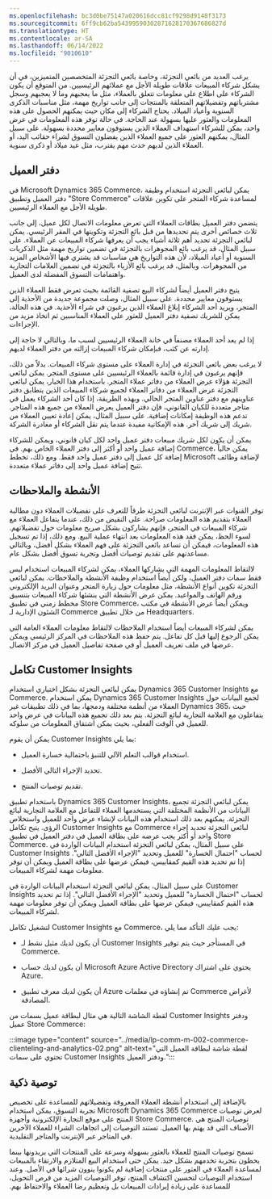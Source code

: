 ```yaml
---
ms.openlocfilehash: bc3d0be75147a020616dcc81cf9298d9148f3173
ms.sourcegitcommit: 6ff9cb62ba54399590302871628170367686827d
ms.translationtype: HT
ms.contentlocale: ar-SA
ms.lasthandoff: 06/14/2022
ms.locfileid: "9010610"
---
```

يرغب العديد من بائعي التجزئة، وخاصة بائعي التجزئة المتخصصين المتميزين، في أن يشكل شركاء المبيعات علاقات طويلة الأجل مع عملائهم الرئيسيين. من المتوقع أن يكون الشركاء على اطلاع على معلومات تتعلق بالعملاء، مثل ما يعجبهم وما لا يعجبهم وسجل مشترياتهم وتفضيلاتهم المتعلقة بالمنتجات إلى جانب تواريخ مهمة، مثل مناسبات الذكرى السنوية وأعياد الميلاد.‬ يحتاج الشركاء إلى مكان حيث يمكنهم الحصول على هذه المعلومات والعثور عليها بسهولة عند الحاجة. في حالة توفر هذه المعلومات في عرض واحد، يمكن للشركاء استهداف العملاء الذين يستوفون معايير محددة بسهولة. على سبيل المثال، يمكنهم العثور على جميع العملاء الذين يفضلون التسوق لشراء حقائب اليد، أو العملاء الذين لديهم حدث مهم يقترب، مثل عيد ميلاد أو ذكرى سنوية.

## <a name="client-book"></a>دفتر العميل

في Microsoft Dynamics 365 Commerce، يمكن لبائعي التجزئة استخدام وظيفة دفتر العميل وتطبيق "Store Commerce" لمساعدة شركاء المتجر على تكوين علاقات طويلة الأجل مع العملاء الرئيسيين.

يتضمن دفتر العميل بطاقات العملاء التي تعرض معلومات الاتصال لكل عميل، إلى جانب ثلاث خصائص أخرى يتم تحديدها من قبل بائع التجزئة وتكوينها في المقر الرئيسي. يمكن لبائعي التجزئة تحديد أهم ثلاثة أشياء يجب أن يعرفها شركاء المبيعات عن العملاء. على سبيل المثال، قد يرغب بائع المجوهرات بالتجزئة في تضمين تواريخ مهمة مثل الذكريات السنوية أو أعياد الميلاد، لأن هذه التواريخ هي مناسبات قد يشتري فيها الأشخاص المزيد من المجوهرات. وبالمثل، قد يرغب بائع الأزياء بالتجزئة في تضمين العلامات التجارية واهتمامات التسوق المفضلة لدى العميل.

يتيح دفتر العميل أيضاً لشركاء البيع تصفية القائمة بحيث تعرض فقط العملاء الذين يستوفون معايير محددة. على سبيل المثال، وصلت مجموعة جديدة من الأحذية إلى المتجر، ويريد أحد الشركاء إبلاغ العملاء الذين يرغبون في شراء الأحذية. في هذه الحالة، يمكن للشريك تصفية دفتر العميل للعثور على العملاء المناسبين ثم اتخاذ مزيد من الإجراءات.

إذا لم يعد أحد العملاء مصنفاً في خانة العملاء الرئيسيين لسبب ما، وبالتالي لا حاجة إلى إدارته عن كثب، فبإمكان شركاء المبيعات إزالته من دفتر العملاء لديهم.

لا يرغب بعض بائعي التجزئة في إدارة العملاء على مستوى شركاء المبيعات. بدلاً من ذلك، فإنهم يرغبون في إدارة قائمة بالعملاء الرئيسيين على مستوى المتجر. يمكن لبائعي التجزئة هؤلاء عرض العملاء من دفاتر عملاء المتجر. باستخدام هذا الخيار، يمكن لبائعي التجزئة عرض العملاء من دفاتر العملاء لجميع شركاء المبيعات الذين يتطابق دفتر عناوينهم مع دفتر عناوين المتجر الحالي. وبهذه الطريقة، إذا كان أحد الشركاء يعمل في متاجر متعددة للكيان القانوني، فإن دفتر العميل يعرض العملاء من جميع هذه المتاجر. تدعم هذه الوظيفة إمكانات إضافية. على سبيل المثال، يمكن إعادة تعيين العملاء من شريك إلى شريك آخر. هذه الإمكانية مفيدة عندما يتم نقل الشركاء أو مغادرة الشركة.

يمكن أن يكون لكل شريك مبيعات دفتر عميل واحد لكل كيان قانوني، ويمكن للشركاء إضافة عميل واحد أو أكثر إلى دفتر العملاء الخاص بهم. في Commerce، يمكن حالياً إضافة كل عميل إلى دفتر عميل واحد فقط. ومع ذلك، تخطط Microsoft لإضافة وظائف تتيح إضافة عميل واحد إلى دفاتر عملاء متعددة.

## <a name="activities-and-notes"></a>الأنشطة والملاحظات

توفر القنوات عبر الإنترنت لبائعي التجزئة طرقاً للتعرف على تفضيلات العملاء دون مطالبة العملاء بتقديم هذه المعلومات صراحة. على النقيض من ذلك، عندما يتفاعل العملاء مع شركاء المبيعات في المتجر، فإنهم يشاركون بشكل صريح معلومات حول تفضيلاتهم. لسوء الحظ، يمكن فقد هذه المعلومات بعد انتهاء عملية البيع. ومع ذلك، إذا تم تسجيل هذه المعلومات، فيمكن أن تساعد بائعي التجزئة على فهم العملاء بشكل أفضل، وبالتالي مساعدتهم على تقديم توصيات أفضل وتجربة تسوق أفضل بشكل عام.

لالتقاط المعلومات المهمة التي يشاركها العملاء، يمكن لشركاء المبيعات استخدام ليس فقط سمات دفتر العميل، ولكن أيضاً استخدام وظيفة الأنشطة والملاحظات. يمكن لبائعي التجزئة تكوين أنواع الأنشطة، مثل معلومات حول زيارة المتجر وعنوان البريد الإلكتروني ورقم الهاتف والمواعيد. يمكن عرض الأنشطة التي ينشئها شركاء المبيعات بتنسيق مخطط زمني في تطبيق Store Commerce، ويمكن أيضاً عرض الأنشطة في مكتب الشئون الإدارية لـ Commerce من خلال تطبيق Headquarters.

يمكن لشركاء المبيعات أيضاً استخدام الملاحظات لالتقاط معلومات العملاء العامة التي يمكن الرجوع إليها قبل كل تفاعل. يتم حفظ هذه الملاحظات في المركز الرئيسي ويمكن عرضها في ملف تعريف العميل أو في صفحة تفاصيل العميل في مركز الاتصال.

## <a name="customer-insights-integration"></a>تكامل Customer Insights

يمكن لبائعي التجزئة بشكل اختياري استخدام Dynamics 365 Customer Insights مع Commerce. يمكن استخدام Dynamics 365 Customer Insights لجمع البيانات حول العملاء من أنظمة مختلفة ودمجها، بما في ذلك تطبيقات غير Dynamics 365، حيث يتفاعلون مع العلامة التجارية لبائع التجزئة. يتم بعد ذلك تجميع هذه البيانات في عرض واحد للعميل في الوقت الفعلي، بحيث يمكن اشتقاق المعلومات من سلوكه.

يمكن أن يقوم Customer Insights بما يلي:

- استخدام قوالب التعلم الآلي للتنبؤ باحتمالية خسارة العميل.

- تحديد الإجراء التالي الأفضل.

- تقديم توصيات المنتج. 

باستخدام تطبيق Dynamics 365 Customer Insights، يمكن لبائعي التجزئة تجميع البيانات من الأنظمة المختلفة التي يستخدمها العملاء للتفاعل مع العلامة التجارية لبائع التجزئة. يمكنهم بعد ذلك استخدام هذه البيانات لإنشاء عرض واحد للعميل واستخلاص الرؤى. يتيح تكامل Customer Insights مع Commerce لبائعي التجزئة تحديد إجراء واحد أو أكثر يجب عرضه على بطاقة العميل في دفتر العميل في تطبيق Store Commerce. على سبيل المثال، يمكن لبائعي التجزئة استخدام البيانات الواردة في Customer Insights لحساب "احتمال الخسارة" للعميل وتحديد "الإجراء الأفضل التالي". إذا تم تحديد هذه القيم كمقاييس، فيمكن عرضها على بطاقة العميل ويمكن أن توفر معلومات مهمة لشركاء المبيعات. 

على سبيل المثال، يمكن لبائعي التجزئة استخدام البيانات الواردة في Customer Insights لحساب "احتمال الخسارة" للعميل وتحديد "الإجراء الأفضل التالي". إذا تم تحديد هذه القيم كمقاييس، فيمكن عرضها على بطاقة العميل ويمكن أن توفر معلومات مهمة لشركاء المبيعات.

لتشغيل تكامل Customer Insights مع Commerce، يجب عليك التأكد مما يلي:

- أن يكون لديك مثيل نشط لـ Customer Insights في المستأجر حيث يتم توفير Commerce.

- أن يكون لديك حساب Microsoft Azure Active Directory يحتوي على اشتراك Azure. 

- أن يكون لديك معرف تطبيق Azure تم إنشاؤه في معلمات Commerce لأغراض المصادقة.

لقطة الشاشة التالية هي مثال لبطاقة عميل بسمات من Customer Insights ودفتر عميل Store Commerce:

:::image type="content" source="../media/lp-comm-m-002-commerce-clienteling-and-analytics-02.png" alt-text="لقطة شاشة لبطاقة العميل التي تحتوي على سمات Customer Insights ودفتر العميل.":::

## <a name="intelligent-recommendation"></a>توصية ذكية

بالإضافة إلى استخدام أنشطة العملاء المعروفة وتفضيلاتهم للمساعدة على تخصيص تجربة التسوق، يمكن استخدام Microsoft Dynamics 365 Commerce لعرض توصيات المنتج على موقع التجارة الإلكترونية وأجهزة Store Commerce. توصيات المنتج هي الأصناف التي قد يهتم بها العميل. تستند التوصيات إلى اتجاهات الشراء للعملاء الآخرين في المتاجر عبر الإنترنت والمتاجر التقليدية.

تسمح توصيات المنتج للعملاء بالعثور بسهولة وسرعة على المنتجات التي يريدونها بينما يحظون بتجربة تخدمهم بشكل جيد. يمكن حتى استخدام البيع المتلازم و‬‏‫الارتقاء بالمبيعات لمساعدة العملاء في العثور على منتجات إضافية لم يكونوا ينوون شرائها في الأصل. وعند استخدام التوصيات لتحسين اكتشاف المنتج، توفر التوصيات المزيد من فرص التحويل، للمساعدة على زيادة إيرادات المبيعات بل وتعظيم رضا العملاء والاحتفاظ بهم.
